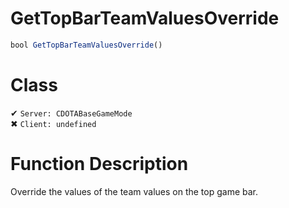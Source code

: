 # GetTopBarTeamValuesOverride
```js	
bool GetTopBarTeamValuesOverride()
```
# Class
✔ `Server: CDOTABaseGameMode`  
✖ `Client: undefined`  

# Function Description
Override the values of the team values on the top game bar.

